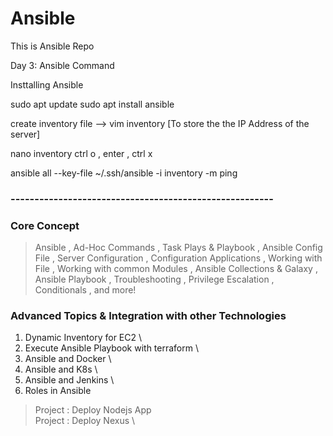 # Ansible
This is Ansible Repo

Day 3:
Ansible Command


Insttalling Ansible

sudo apt update
sudo apt install ansible

create inventory file --> vim inventory [To store the the IP Address of the server] 

nano inventory  ctrl o , enter , ctrl x

ansible all --key-file ~/.ssh/ansible -i inventory -m ping



### -------------------------------------------------------
### Core Concept
> Ansible , 
> Ad-Hoc Commands ,
> Task Plays & Playbook , 
> Ansible Config File , 
> Server Configuration , 
> Configuration Applications , 
> Working with File , 
> Working with common Modules , 
> Ansible Collections & Galaxy ,
> Ansible Playbook , 
> Troubleshooting , 
> Privilege Escalation , 
> Conditionals , and more!

### Advanced Topics & Integration with other Technologies

1. Dynamic Inventory for EC2 \
2. Execute Ansible Playbook with terraform \
3. Ansible and Docker \
4. Ansible and K8s \
5. Ansible and Jenkins \
6. Roles in Ansible 

> Project : Deploy Nodejs App \
> Project : Deploy Nexus \


